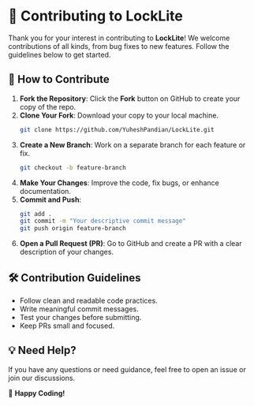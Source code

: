 # 🚀 Contributing to LockLite

Thank you for your interest in contributing to **LockLite**! We welcome contributions of all kinds, from bug fixes to new features. Follow the guidelines below to get started.

## 📌 How to Contribute

1. **Fork the Repository**: Click the **Fork** button on GitHub to create your copy of the repo.
2. **Clone Your Fork**: Download your copy to your local machine.
   ```bash
   git clone https://github.com/YuheshPandian/LockLite.git
   ```
3. **Create a New Branch**: Work on a separate branch for each feature or fix.
   ```bash
   git checkout -b feature-branch
   ```
4. **Make Your Changes**: Improve the code, fix bugs, or enhance documentation.
5. **Commit and Push**:
   ```bash
   git add .
   git commit -m "Your descriptive commit message"
   git push origin feature-branch
   ```
6. **Open a Pull Request (PR)**: Go to GitHub and create a PR with a clear description of your changes.

## 🛠️ Contribution Guidelines
- Follow clean and readable code practices.
- Write meaningful commit messages.
- Test your changes before submitting.
- Keep PRs small and focused.

## 💡 Need Help?
If you have any questions or need guidance, feel free to open an issue or join our discussions.

🚀 **Happy Coding!**

